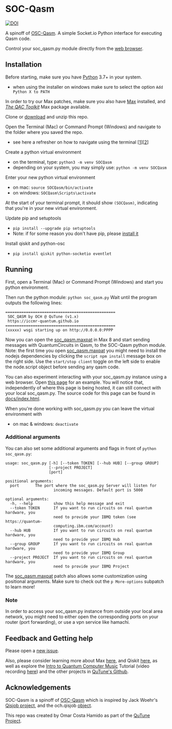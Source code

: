 # SOC-Qasm
[![DOI](https://zenodo.org/badge/DOI/10.5281/zenodo.6342383.svg)](https://doi.org/10.5281/zenodo.6342383)

A spinoff of [OSC-Qasm](https://github.com/iccmr-quantum/OSC-Qasm/). A simple Socket.io Python interface for executing Qasm code.

Control your soc_qasm.py module directly from the [web browser](https://quantumland-art.github.io/SOC-Qasm/).

## Installation
Before starting, make sure you have [Python](https://www.python.org/) 3.7+ in your system.
- when using the installer on windows make sure to select the option `Add Python X to PATH`

In order to try our Max patches, make sure you also have [Max](http://cycling74.com) installed, and [_The QAC Toolkit_](http://quantumland.art/qac) Max package available.

Clone or [download](https://github.com/iccmr-quantum/SOC-Qasm/archive/refs/heads/main.zip) and unzip this repo.

Open the Terminal (Mac) or Command Prompt (Windows) and navigate to the folder  where you saved the repo.
- see here a refresher on how to navigate using the terminal [[1](https://computers.tutsplus.com/tutorials/navigating-the-terminal-a-gentle-introduction--mac-3855)][[2](https://www.macworld.com/article/221277/command-line-navigating-files-folders-mac-terminal.html)]

Create a python virtual environment
- on the terminal, type: `python3 -m venv SOCQasm`
- depending on your system, you may simply use: `python -m venv SOCQasm`

Enter your new python virtual environment
- on mac: `source SOCQasm/bin/activate`
- on windows: `SOCQasm\Scripts\activate`

At the start of your terminal prompt, it should show `(SOCQasm)`, indicating that you're in your new virtual environment.

Update pip and setuptools
- `pip install --upgrade pip setuptools`
- Note: if for some reason you don't have pip, please [install it](https://phoenixnap.com/kb/install-pip-windows)

Install qiskit and python-osc
- `pip install qiskit python-socketio eventlet`

## Running

First, open a Terminal (Mac) or Command Prompt (Windows) and start you python environment.

Then run the python module: `python soc_qasm.py`
Wait until the program outputs the following lines:
```console
================================================
 SOC_QASM by OCH @ QuTune (v1.x)
 https://iccmr-quantum.github.io               
================================================
(xxxxx) wsgi starting up on http://0.0.0.0:PPPP
```
Now you can open the [soc_qasm.maxpat](soc_qasm-Max/soc_qasm.maxpat) in Max 8 and start sending messages with QuantumCircuits in Qasm, to the SOC-Qasm python module. Note: the first time you open [soc_qasm.maxpat](soc_qasm-Max/soc_qasm.maxpat) you might need to install the nodejs dependencies by clicking the `script npm install` message box on the right side. Use the `start/stop client` toggle on the left side to enable the node.script object before sending any qasm code.

You can also experiment interacting with your soc_qasm.py instance using a web browser. Open [this page](https://quantumland-art.github.io/SOC-Qasm/) for an example. You will notice that, independently of where this page is being hosted, it can still connect with your local soc_qasm.py. The source code for this page can be found in [docs/index.html](docs/index.html).

When you're done working with soc_qasm.py you can leave the virtual environment with
- on mac & windows: `deactivate`

### Additional arguments
You can also set some additional arguments and flags in front of `python soc_qasm.py`:

```console
usage: soc_qasm.py [-h] [--token TOKEN] [--hub HUB] [--group GROUP]
                   [--project PROJECT]
                   [port]

positional arguments:
  port       The port where the soc_qasm.py Server will listen for
                     incoming messages. Default port is 5000

optional arguments:
  -h, --help         show this help message and exit
  --token TOKEN      If you want to run circuits on real quantum hardware, you
                     need to provide your IBMQ token (see https://quantum-
                     computing.ibm.com/account)
  --hub HUB          If you want to run circuits on real quantum hardware, you
                     need to provide your IBMQ Hub
  --group GROUP      If you want to run circuits on real quantum hardware, you
                     need to provide your IBMQ Group
  --project PROJECT  If you want to run circuits on real quantum hardware, you
                     need to provide your IBMQ Project
```

The [soc_qasm.maxpat](soc_qasm-Max/soc_qasm.maxpat) patch also allows some customization using positional arguments. Make sure to check out the `p More-options` subpatch to learn more!

### Note

In order to access your soc_qasm.py instance from outside your local area network, you might need to either open the corresponding ports on your router (port forwarding), or use a vpn service like hamachi.
<!-- ![soc_qasm-help](./soc_qasm-help.png) -->




## Feedback and Getting help
Please open a [new issue](https://github.com/iccmr-quantum/SOC-Qasm/issues/new).

Also, please consider learning more about Max [here](https://cycling74.com/get-started), and Qiskit [here](https://qiskit.org/learn), as well as explore the [Intro to Quantum Computer Music](https://github.com/iccmr-quantum/Intro-to-Quantum-Computer-Music) Tutorial (video recording [here](https://youtu.be/6UrNguY8zGY?t=1143)) and the other projects in [QuTune's Github](https://github.com/iccmr-quantum).

## Acknowledgements
SOC-Qasm is a spinoff of [OSC-Qasm](https://github.com/iccmr-quantum/OSC-Qasm/) which is inspired by Jack Woehr's [Qisjob project](https://zenodo.org/record/4554481), and the och.qisjob [object](https://www.quantumland.art/phd).

This repo was created by Omar Costa Hamido as part of the [QuTune Project](https://iccmr-quantum.github.io/).
